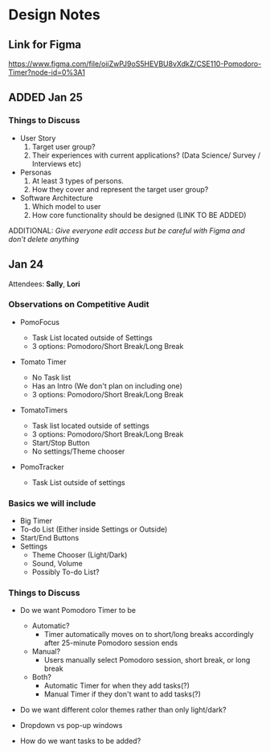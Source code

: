 # Design Notes

## Link for Figma

https://www.figma.com/file/oiiZwPJ9oS5HEVBU8vXdkZ/CSE110-Pomodoro-Timer?node-id=0%3A1

## ADDED Jan 25

### Things to Discuss

- User Story
  1. Target user group?
  2. Their experiences with current applications? (Data Science/ Survey / Interviews etc)
- Personas
  1. At least 3 types of persons.
  2. How they cover and represent the target user group?
- Software Architecture
  1. Which model to user
  2. How core functionality should be designed (LINK TO BE ADDED)

ADDITIONAL: _Give everyone edit access but be careful with Figma and don't delete anything_

## Jan 24

Attendees: **Sally**, **Lori**

### Observations on Competitive Audit

- PomoFocus

  - Task List located outside of Settings
  - 3 options: Pomodoro/Short Break/Long Break

- Tomato Timer

  - No Task list
  - Has an Intro (We don't plan on including one)
  - 3 options: Pomodoro/Short Break/Long Break

- TomatoTimers

  - Task list located outside of settings
  - 3 options: Pomodoro/Short Break/Long Break
  - Start/Stop Button
  - No settings/Theme chooser

- PomoTracker
  - Task List outside of settings

### Basics we will include

- Big Timer
- To-do List (Either inside Settings or Outside)
- Start/End Buttons
- Settings
  - Theme Chooser (Light/Dark)
  - Sound, Volume
  - Possibly To-do List?

### Things to Discuss

- Do we want Pomodoro Timer to be

  - Automatic?
    - Timer automatically moves on to short/long breaks accordingly after 25-minute Pomodoro session ends
  - Manual?
    - Users manually select Pomodoro session, short break, or long break
  - Both?
    - Automatic Timer for when they add tasks(?)
    - Manual Timer if they don't want to add tasks(?)

- Do we want different color themes rather than only light/dark?
- Dropdown vs pop-up windows
- How do we want tasks to be added?
